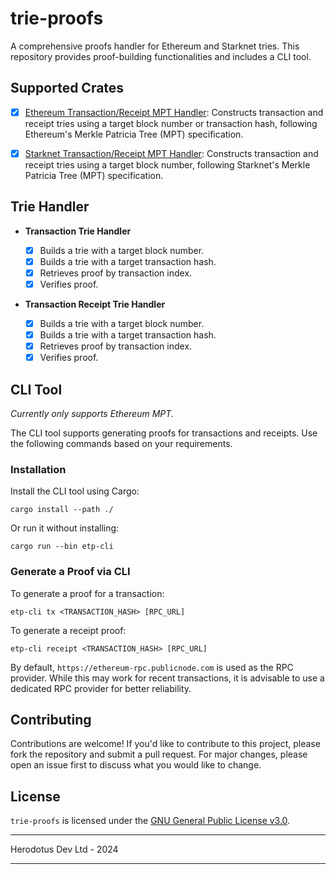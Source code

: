 # trie-proofs

A comprehensive proofs handler for Ethereum and Starknet tries. This repository provides proof-building functionalities and includes a CLI tool.

## Supported Crates

- [x] [Ethereum Transaction/Receipt MPT Handler](./crates/eth-trie-proofs/README.md): Constructs transaction and receipt tries using a target block number or transaction hash, following Ethereum's Merkle Patricia Tree (MPT) specification.

- [x] [Starknet Transaction/Receipt MPT Handler](./crates/sn-trie-proofs/README.md): Constructs transaction and receipt tries using a target block number, following Starknet's Merkle Patricia Tree (MPT) specification.

## Trie Handler

- **Transaction Trie Handler**

  - [x] Builds a trie with a target block number.
  - [x] Builds a trie with a target transaction hash.
  - [x] Retrieves proof by transaction index.
  - [x] Verifies proof.

- **Transaction Receipt Trie Handler**

  - [x] Builds a trie with a target block number.
  - [x] Builds a trie with a target transaction hash.
  - [x] Retrieves proof by transaction index.
  - [x] Verifies proof.

## CLI Tool

_Currently only supports Ethereum MPT._

The CLI tool supports generating proofs for transactions and receipts. Use the following commands based on your requirements.

### Installation

Install the CLI tool using Cargo:

```shell
cargo install --path ./
```

Or run it without installing:

```shell
cargo run --bin etp-cli
```

### Generate a Proof via CLI

To generate a proof for a transaction:

```shell
etp-cli tx <TRANSACTION_HASH> [RPC_URL]
```

To generate a receipt proof:

```shell
etp-cli receipt <TRANSACTION_HASH> [RPC_URL]
```

By default, `https://ethereum-rpc.publicnode.com` is used as the RPC provider. While this may work for recent transactions, it is advisable to use a dedicated RPC provider for better reliability.

## Contributing

Contributions are welcome! If you'd like to contribute to this project, please fork the repository and submit a pull request. For major changes, please open an issue first to discuss what you would like to change.

## License

`trie-proofs` is licensed under the [GNU General Public License v3.0](./LICENSE).

---

Herodotus Dev Ltd - 2024

---
